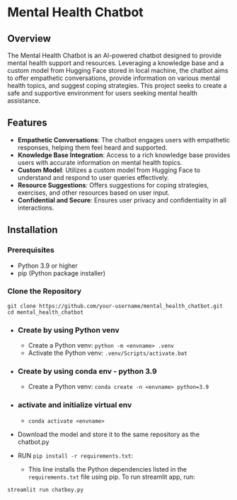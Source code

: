 # Mental Health Chatbot

## Overview

The Mental Health Chatbot is an AI-powered chatbot designed to provide mental health support and resources. Leveraging a knowledge base and a custom model from Hugging Face stored in local machine, the chatbot aims to offer empathetic conversations, provide information on various mental health topics, and suggest coping strategies. This project seeks to create a safe and supportive environment for users seeking mental health assistance.

## Features

- **Empathetic Conversations**: The chatbot engages users with empathetic responses, helping them feel heard and supported.
- **Knowledge Base Integration**: Access to a rich knowledge base provides users with accurate information on mental health topics.
- **Custom Model**: Utilizes a custom model from Hugging Face to understand and respond to user queries effectively.
- **Resource Suggestions**: Offers suggestions for coping strategies, exercises, and other resources based on user input.
- **Confidential and Secure**: Ensures user privacy and confidentiality in all interactions.

## Installation

### Prerequisites

- Python 3.9 or higher
- pip (Python package installer)

### Clone the Repository

```
git clone https://github.com/your-username/mental_health_chatbot.git
cd mental_health_chatbot
```

- ### Create by using Python venv
    - Create a Python venv: ```python -m <envname> .venv```
    - Activate the Python venv: ```.venv/Scripts/activate.bat```
- ### Create by using conda env - python 3.9
    - Create a Python venv: ```conda create -n <envname> python=3.9```

- ### activate and initialize virtual env
    - ```conda activate <envname>```
- Download the model and store it to the same repository as the chatbot.py

- RUN ```pip install -r requirements.txt```:
  - This line installs the Python dependencies listed in the ```requirements.txt``` file using pip.
To run streamlit app, run:
```shell
streamlit run chatboy.py
```
